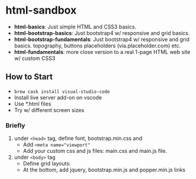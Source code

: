 # html-sandbox

* **html-basics**: Just simple HTML and CSS3 basics.
* **html-bootstrap-basics**: Just bootstrap4 w/ responsive and grid basics.
* **html-bootstrap-fundamentals**: Just bootstrap4 w/ responsive and grid basics. topography, buttons placeholders (via.placeholder.com) etc.
* **html-fundamentals**: more close  version to a real 1-page HTML web site w/ custom CSS3

## How to Start

* `brew cask install visual-studio-code`
* Install live server add-on on vscode
* Use *.html files
* Try w/ different screen sizes

### Briefly

1. under `<head>` tag, define font, bootstrap.min.css and
   * Add `<meta name="viewport"`
   * Add your custom css and js files: main.css  and main.js file.
2. under `<body>` tag
   * Define grid layouts:
   * At the bottom, add jquery, bootstrap.min.js and popper.min.js links
